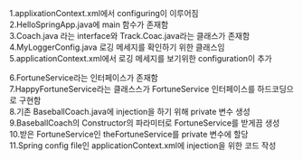 1.applixationContext.xml에서 configuring이 이루어짐  
2.HelloSpringApp.java에 main 함수가 존재함  
3.Coach.java 라는 interface와 Track.Coac.java라는 클래스가 존재함  
4.MyLoggerConfig.java 로깅 메세지를 확인하기 위한 클래스임  
5.applicationContext.xml에서 로깅 메세지를 보기위한 configuration이 추가  
  
6.FortuneService라는 인터페이스가 존재함  
7.HappyFortuneService라는 클래스스가 FortuneService 인터페이스를 하드코딩으로 구현함  
8.기존 BaseballCoach.java에 injection을 하기 위해 private 변수 생성  
9.BaseballCoach의 Constructor의 파라미터로 FortuneService를 받게끔 생성  
10.받은 FortuneService인 theFortuneService를 private 변수에 할당  
11.Spring config file인 applicationContext.xml에 injection을 위한 코드 작성  

